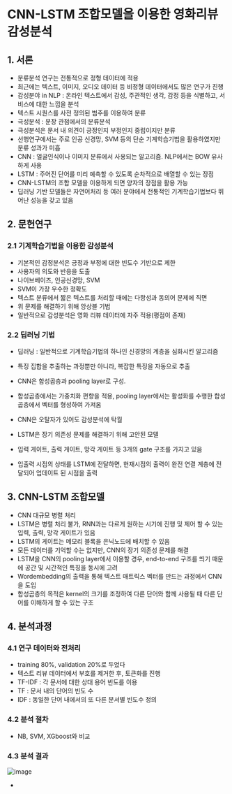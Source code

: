 # CNN-LSTM 조합모델을 이용한 영화리뷰 감성분석

## 1. 서론

- 분류분석 연구는 전통적으로 정형 데이터에 적용
- 최근에는 텍스트, 이미지, 오디오 데이터 등 비정형 데이터에서도 많은 연구가 진행
- 감성분야 in NLP : 온라인 텍스트에서 감성, 주관적인 생각, 감정 등을 식별하고, 서비스에 대한 느낌을 분석
- 텍스트 시퀀스를 사전 정의된 범주를 이용하여 분류
- 극성분석 : 문장 관점에서의 분류분석
- 극성분석은 문서 내 의견이 긍정인지 부정인지 중립이지만 분류
- 선행연구에서는 주로 인공 신경망, SVM 등의 단순 기계학습기법을 활용하였지만 분류 성과가 미흡
- CNN : 얼굴인식이나 이미지 분류에서 사용되는 알고리즘. NLP에서는 BOW 유사하게 사용
- LSTM : 주어진 단어를 미리 예측할 수 있도록 순차적으로 배열할 수 있는 장점
- CNN-LSTM의 조합 모델을 이용하게 되면 양자의 장점을 활용 가능
- 딥러닝 기반 모델들은 자연어처리 등 여러 분야에서 전통적인 기계학습기법보다 뛰어난 성능을 갖고 있음


## 2. 문헌연구

### 2.1 기계학습기법을 이용한 감성분석
- 기본적인 감정분석은 긍정과 부정에 대한 빈도수 기반으로 제한
- 사용자의 의도와 반응을 도출
- 나이브베이즈, 인공신경망, SVM
- SVM이 가장 우수한 정확도
- 텍스트 분류에서 짧은 텍스트를 처리할 때에는 다항성과 동의어 문제에 직면
- 위 문제를 해결하기 위해 앙상블 기법
- 일반적으로 감성분석은 영화 리뷰 데이터에 자주 적용(평점이 존재)

### 2.2 딥러닝 기법
- 딥러닝 : 일반적으로 기계학습기법의 하나인 신경망의 계층을 심화시킨 알고리즘
- 특징 집합을 추출하는 과정뿐만 아니라, 복잡한 특징을 자동으로 추출
- CNN은 합성곱층과 pooling layer로 구성.
- 합성곱층에서는 가중치화 편향을 적용, pooling layer에서는 활성화를 수행한 합성곱층에서 벡터를 형성하여 가져옴
- CNN은 오탈자가 있어도 감성분석에 탁월

- LSTM은 장기 의존성 문제를 해결하기 위해 고안된 모델
- 입력 게이트, 출력 게이트, 망각 게이트 등 3개의 gate 구조를 가지고 있음
- 입출력 시점의 상태를 LSTM에 전달하면, 현재시점의 출력이 완전 연결 계층에 전달되어 업데이트 된 시점을 출력

## 3. CNN-LSTM 조합모델
- CNN 대규모 병렬 처리
- LSTM은 병렬 처리 불가, RNN과는 다르게 원하는 시기에 진행 및 제어 할 수 있는 입력, 출력, 망각 게이트가 있음
- LSTM의 게이트는 메모리 블록을 은닉노드에 배치할 수 있음
- 모든 데이터를 기억할 수는 없지만, CNN의 장기 의존성 문제를 해결
- LSTM을 CNN의 pooling layer에서 이용할 경우, end-to-end 구조를 띄기 때문에 공간 및 시간적인 특징을 동시에 고려 
- Wordembedding의 출력을 통해 텍스트 매트릭스 벡터를 만드는 과정에서 CNN을 도입
- 합성곱층의 목적은 kernel의 크기를 조정하여 다른 단어와 함께 사용될 때 다른 단어를 이해하게 할 수 있는 구조

## 4. 분석과정

### 4.1 연구 데이터와 전처리
- training 80%, validation 20%로 두었다
- 텍스트 리뷰 데이터에서 부호를 제거한 후, 토큰화를 진행
- TF-IDF : 각 문서에 대한 상대 용어 빈도를 이용
- TF : 문서 내의 단어의 빈도 수
- IDF : 동일한 단어 내에서의 또 다른 문서별 빈도수 정의
### 4.2 분석 절차
- NB, SVM, XGboost와 비교

### 4.3 분석 결과

![image](https://user-images.githubusercontent.com/80622859/204272562-336f8f0b-62db-4485-9164-76f2bd34eb05.png)


- 
